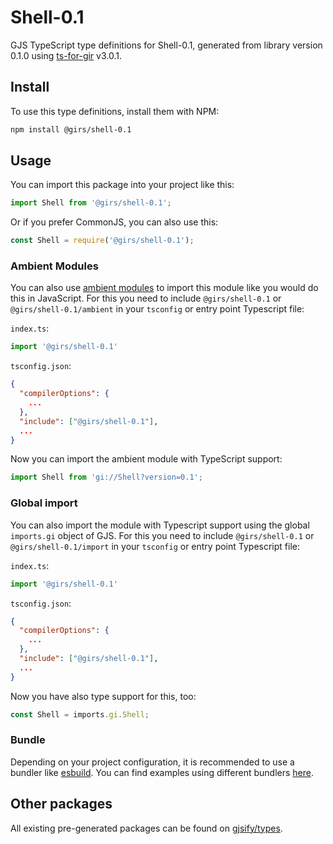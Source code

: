 
# Shell-0.1

GJS TypeScript type definitions for Shell-0.1, generated from library version 0.1.0 using [ts-for-gir](https://github.com/gjsify/ts-for-gir) v3.0.1.


## Install

To use this type definitions, install them with NPM:
```bash
npm install @girs/shell-0.1
```

## Usage

You can import this package into your project like this:
```ts
import Shell from '@girs/shell-0.1';
```

Or if you prefer CommonJS, you can also use this:
```ts
const Shell = require('@girs/shell-0.1');
```

### Ambient Modules

You can also use [ambient modules](https://github.com/gjsify/ts-for-gir/tree/main/packages/cli#ambient-modules) to import this module like you would do this in JavaScript.
For this you need to include `@girs/shell-0.1` or `@girs/shell-0.1/ambient` in your `tsconfig` or entry point Typescript file:

`index.ts`:
```ts
import '@girs/shell-0.1'
```

`tsconfig.json`:
```json
{
  "compilerOptions": {
    ...
  },
  "include": ["@girs/shell-0.1"],
  ...
}
```

Now you can import the ambient module with TypeScript support: 

```ts
import Shell from 'gi://Shell?version=0.1';
```

### Global import

You can also import the module with Typescript support using the global `imports.gi` object of GJS.
For this you need to include `@girs/shell-0.1` or `@girs/shell-0.1/import` in your `tsconfig` or entry point Typescript file:

`index.ts`:
```ts
import '@girs/shell-0.1'
```

`tsconfig.json`:
```json
{
  "compilerOptions": {
    ...
  },
  "include": ["@girs/shell-0.1"],
  ...
}
```

Now you have also type support for this, too:

```ts
const Shell = imports.gi.Shell;
```

### Bundle

Depending on your project configuration, it is recommended to use a bundler like [esbuild](https://esbuild.github.io/). You can find examples using different bundlers [here](https://github.com/gjsify/ts-for-gir/tree/main/examples).

## Other packages

All existing pre-generated packages can be found on [gjsify/types](https://github.com/gjsify/types).

